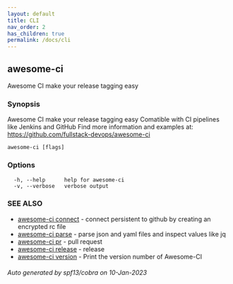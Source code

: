 ```yaml
---
layout: default
title: CLI
nav_order: 2
has_children: true
permalink: /docs/cli
---
```


## awesome-ci

Awesome CI make your release tagging easy

### Synopsis

Awesome CI make your release tagging easy
Comatible with CI pipelines like Jenkins and GitHub
Find more information and examples at: https://github.com/fullstack-devops/awesome-ci

```
awesome-ci [flags]
```

### Options

```
  -h, --help      help for awesome-ci
  -v, --verbose   verbose output
```

### SEE ALSO

- [awesome-ci connect](/commands/awesome-ci_connect/) - connect persistent to github by creating an encrypted rc file
- [awesome-ci parse](/commands/awesome-ci_parse/) - parse json and yaml files and inspect values like jq
- [awesome-ci pr](/commands/awesome-ci_pr/) - pull request
- [awesome-ci release](/commands/awesome-ci_release/) - release
- [awesome-ci version](/commands/awesome-ci_version/) - Print the version number of Awesome-CI

###### Auto generated by spf13/cobra on 10-Jan-2023
